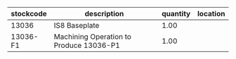 |stockcode|description|quantity|location|
|---------|-----------|--------|--------|
|13036|IS8 Baseplate|1.00||
|13036-F1|Machining Operation to Produce 13036-P1|1.00||
